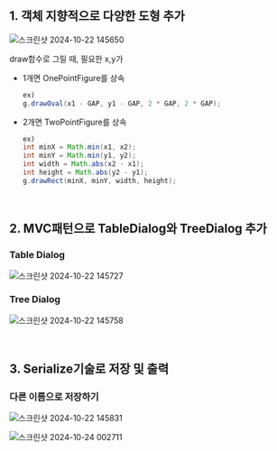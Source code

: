 ## 1. 객체 지향적으로 다양한 도형 추가

  ![스크린샷 2024-10-22 145650](https://github.com/user-attachments/assets/40d6f4ad-af0f-41b6-99f5-3924b22ad240)

  draw함수로 그릴 때, 필요한 x,y가 
- 1개면 OnePointFigure를 상속
  ```java
  ex)
  g.drawOval(x1 - GAP, y1 - GAP, 2 * GAP, 2 * GAP);
  ```
- 2개면 TwoPointFigure를 상속
  ```java
  ex)
  int minX = Math.min(x1, x2);
  int minY = Math.min(y1, y2);
  int width = Math.abs(x2 - x1);
  int height = Math.abs(y2 - y1);
  g.drawRect(minX, minY, width, height);
  ```

<br>

## 2. MVC패턴으로 TableDialog와 TreeDialog 추가

### Table Dialog
 ![스크린샷 2024-10-22 145727](https://github.com/user-attachments/assets/035a21d6-f29b-42ba-bb09-43b7c20cf28f)

### Tree Dialog
 ![스크린샷 2024-10-22 145758](https://github.com/user-attachments/assets/42a20ad2-f978-4908-92a1-f384f6cb3581)

<br>

## 3. Serialize기술로 저장 및 출력

### 다른 이름으로 저장하기
  ![스크린샷 2024-10-22 145831](https://github.com/user-attachments/assets/40acafb1-b9d2-4725-8c4e-9dcd17683a1c)

  ![스크린샷 2024-10-24 002711](https://github.com/user-attachments/assets/31042aa8-e72d-4163-a2d7-1a24d99b4cb1)

